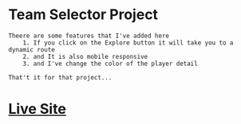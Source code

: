 # Team Selector Project

    Theere are some features that I've added here
        1. If you click on the Explore button it will take you to a dynamic route
        2. and It is also mobile responsive
        3. and I've change the color of the player detail

    That't it for that project...
    
# [Live Site](https://hardcore-mayer-43b727.netlify.app/)
